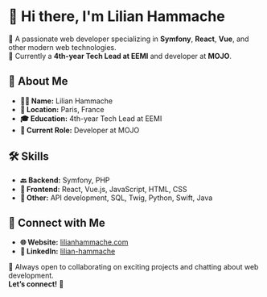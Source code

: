 # 👋 Hi there, I'm **Lilian Hammache**

🎯 A passionate web developer specializing in **Symfony**, **React**, **Vue**, and other modern web technologies.  
🚀 Currently a **4th-year Tech Lead at EEMI** and developer at **MOJO**.

## 👤 About Me

- **🧑‍💻 Name:** Lilian Hammache  
- **📍 Location:** Paris, France  
- **🎓 Education:** 4th-year Tech Lead at EEMI  
- **💼 Current Role:** Developer at MOJO  

## 🛠️ Skills

- **🔙 Backend:** Symfony, PHP  
- **🎨 Frontend:** React, Vue.js, JavaScript, HTML, CSS  
- **🧩 Other:** API development, SQL, Twig, Python, Swift, Java  

## 🤝 Connect with Me

- **🌐 Website:** [lilianhammache.com](https://lilianhammache.com)  
- **💼 LinkedIn:** [lilian-hammache](https://www.linkedin.com/in/lilian-hammache)  

💬 Always open to collaborating on exciting projects and chatting about web development.  
**Let’s connect!** 🚀

<!--
**EkinL/EkinL** is a ✨ _special_ ✨ repository because its `README.md` (this file) appears on your GitHub profile.

Here are some ideas to get you started:

- 🔭 I’m currently working on ...
- 🌱 I’m currently learning ...
- 👯 I’m looking to collaborate on ...
- 🤔 I’m looking for help with ...
- 💬 Ask me about ...
- 📫 How to reach me: ...
- 😄 Pronouns: ...
- ⚡ Fun fact: ...
-->
